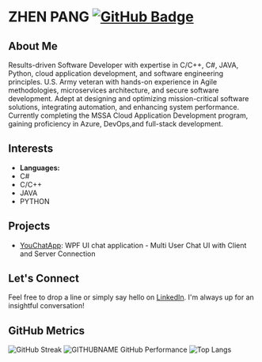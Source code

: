# ZHEN PANG [![GitHub Badge](https://img.shields.io/github/followers/PANGZHEN82?label=Followers&logo=GitHub&style=social)](https://github.com/PANGZHEN82)

## About Me
Results-driven Software Developer with expertise in C/C++, C#, JAVA, Python, cloud application development, and software engineering principles. U.S. Army veteran with hands-on experience in Agile methodologies, microservices architecture, and secure software development. Adept at designing and optimizing mission-critical software solutions, integrating automation, and enhancing system performance. Currently completing the MSSA Cloud Application Development program, gaining proficiency in Azure, DevOps,and full-stack development.

## Interests
- **Languages:**
- C#
- C/C++
- JAVA
- PYTHON

## Projects
- [YouChatApp](https://github.com/pangzhen82/YouChatApp): WPF UI chat application - Multi User Chat UI with Client and Server Connection

## Let's Connect
Feel free to drop a line or simply say hello on [LinkedIn](https://www.linkedin.com/in/pang-zhen). I'm always up for an insightful conversation!

## GitHub Metrics
![GitHub Streak](https://github-readme-streak-stats.herokuapp.com/?user=PANGZHEN82&theme=tokyonight)
![GITHUBNAME GitHub Performance](https://github-readme-stats.vercel.app/api?username=PANGZHEN82&show_icons=true&count_private=true&hide=prs&theme=tokyonight)
![Top Langs](https://github-readme-stats.vercel.app/api/top-langs/?username=PANGZHEN82&layout=compact&theme=tokyonight)
